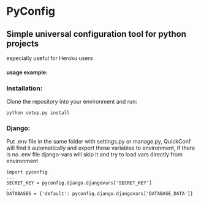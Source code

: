 # PyConfig
## Simple universal configuration tool for python projects

especially useful for Heroku users


#### usage example:
### Installation:
Clone the repository into your environment and run:
```
python setup.py install
```
### Django:
Put .env file in the same folder with settings.py or manage.py,
QuickConf will find it automatically and export those variables to environment, if there is no .env file
django-vars will skip it and try to load vars directly from environment
```
import pyconfig
...
SECRET_KEY = pyconfig.django.djangovars['SECRET_KEY']
...
DATABASES = {'default': pyconfig.django.djangovars['DATABASE_DATA']}
```